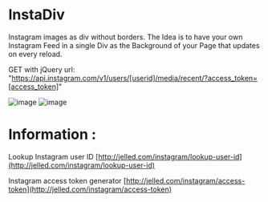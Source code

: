 InstaDiv
===

Instagram images as div without borders. The Idea is to have your own Instagram Feed in a single Div as the Background of your Page that updates on every reload. 

GET with jQuery 
url: "https://api.instagram.com/v1/users/[userid]/media/recent/?access_token=[access_token]"



![image](https://github.com/eugenpirogoff/InstaDiv/raw/master/img/instadiv_thumb.png)
![image](https://github.com/eugenpirogoff/InstaDiv/raw/master/img/instadiv_low.png)



Information :
===

Lookup Instagram user ID [http://jelled.com/instagram/lookup-user-id](http://jelled.com/instagram/lookup-user-id)

Instagram access token generator [http://jelled.com/instagram/access-token](http://jelled.com/instagram/access-token)







